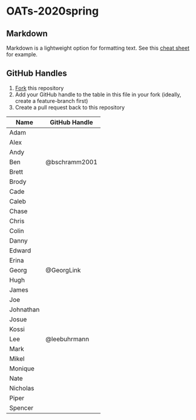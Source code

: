 # OATs-2020spring

## Markdown

Markdown is a lightweight option for formatting text. See this [cheat sheet](https://github.com/adam-p/markdown-here/wiki/Markdown-Cheatsheet) for example.

## GitHub Handles

1. [Fork](https://guides.github.com/activities/forking/) this repository
2. Add your GitHub handle to the table in this file in your fork (ideally, create a feature-branch first)
3. Create a pull request back to this repository

|Name|GitHub Handle|
|---|---|
|Adam|   |
|Alex|   |
|Andy|   |
|Ben|  @bschramm2001 |
|Brett|   |
|Brody|   |
|Cade|   |
|Caleb|   |
|Chase|   |
|Chris|   |
|Colin|   |
|Danny|   |
|Edward|   |
|Erina|   |
|Georg| @GeorgLink |
|Hugh|   |
|James|   |
|Joe|   |
|Johnathan|   |
|Josue|   |
|Kossi|   |
|Lee| @leebuhrmann   |
|Mark|   |
|Mikel|   |
|Monique|   |
|Nate|   |
|Nicholas|   |
|Piper|   |
|Spencer|   |
